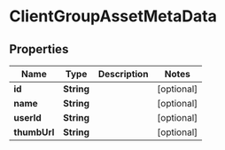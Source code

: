 
# ClientGroupAssetMetaData

## Properties
Name | Type | Description | Notes
------------ | ------------- | ------------- | -------------
**id** | **String** |  |  [optional]
**name** | **String** |  |  [optional]
**userId** | **String** |  |  [optional]
**thumbUrl** | **String** |  |  [optional]



